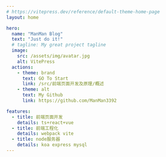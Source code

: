 ```yaml
---
# https://vitepress.dev/reference/default-theme-home-page
layout: home

hero:
  name: "ManMan Blog"
  text: "Just do it!"
  # tagline: My great project tagline
  image:
    src: /assets/img/avatar.jpg
    alt: VitePress
  actions:
    - theme: brand
      text: GO To Start
      link: /src/前端页面开发及原理/概述
    - theme: alt
      text: My Github
      link: https://github.com/ManMan3392

features:
  - title: 前端页面开发
    details: ts+react+vue
  - title: 前端工程化
    details: webpack vite
  - title: node服务器
    details: koa express mysql
---
```

